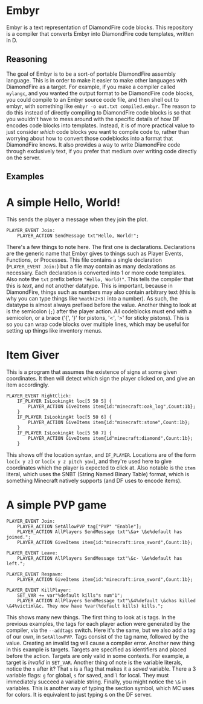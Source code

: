 # Embyr
Embyr is a text representation of DiamondFire code blocks. This repository is a compiler that converts Embyr into DiamondFire code templates, written in D.

## Reasoning
The goal of Embyr is to be a sort-of portable DiamondFire assembly language. This is in order to make it easier to make other languages with DiamondFire as a target. For example, if you make a compiler called `mylangc`, and you wanted the output format to be DiamondFire code blocks, you could compile to an Embyr source code file, and then shell out to embyr, with something like `embyr -o out.txt compiled.embyr`.
The reason to do this instead of directly compiling to DiamondFire code blocks is so that you wouldn't have to mess around with the specific details of how DF encodes code blocks into templates. Instead, it is of more practical value to just consider *which* code blocks you want to compile code to, rather than worrying about how to convert those codeblocks into a format that DiamondFire knows.
It also provides a way to write DiamondFire code through exclusively text, if you prefer that medium over writing code directly on the server.

## Examples

# A simple Hello, World!
This sends the player a message when they join the plot.
```
PLAYER_EVENT Join:
	PLAYER_ACTION SendMessage txt"Hello, World!";
```
There's a few things to note here. The first one is declarations. Declarations are the generic name that Embyr gives to things such as Player Events, Functions, or Processes. This file contains a single declaration (`PLAYER_EVENT Join:`) but a file may contain as many declarations as necessary. Each declaration is converted into 1 or more code templates.
Also note the `txt` prefix before `"Hello, World!"`. This tells the compiler that this is *text*, and not another datatype. This is important, because in DiamondFire, things such as numbers may also contain arbitrary text (this is why you can type things like `%math(2+3)` into a number). As such, the datatype is almost always prefixed before the value.
Another thing to look at is the semicolon (`;`) after the player action. All codeblocks must end with a semicolon, or a brace ('{', '}' for pistons, '<', '>' for sticky pistons). This is so you can wrap code blocks over multiple lines, which may be useful for setting up things like inventory menus.
# Item Giver
This is a program that assumes the existence of signs at some given coordinates. It then will detect which sign the player clicked on, and give an item accordingly.
```
PLAYER_EVENT RightClick:
	IF_PLAYER IsLookingAt loc[5 50 5] {
		PLAYER_ACTION GiveItems item{id:"minecraft:oak_log",Count:1b};
	}
	IF_PLAYER IsLookingAt loc[5 50 6] {
		PLAYER_ACTION GiveItems item{id:"minecraft:stone",Count:1b};
	}
	IF_PLAYER IsLookingAt loc[5 50 7] {
		PLAYER_ACTION GiveItems item{id"minecraft:diamond",Count:1b};
	}
```
This shows off the location syntax, and `IF_PLAYER`. Locations are of the form `loc[x y z]` or `loc[x y z pitch yaw]`, and they're used here to give coordinates which the player is expected to click at.
Also notable is the `item` literal, which uses the SNBT (String Named Binary Table) format, which is something Minecraft natively supports (and DF uses to encode items).
# A simple PVP game
```
PLAYER_EVENT Join:
	PLAYER_ACTION SetAllowPVP tag["PVP" "Enable"];
	PLAYER_ACTION AllPlayers SendMessage txt"\&a+ \&e%default has joined.";
	PLAYER_ACTION GiveItems item{id:"minecraft:iron_sword",Count:1b};

PLAYER_EVENT Leave:
	PLAYER_ACTION AllPlayers SendMessage txt"\&c- \&e%default has left.";

PLAYER_EVENT Respawn:
	PLAYER_ACTION GiveItems item{id:"minecraft:iron_sword",Count:1b};

PLAYER_EVENT KillPlayer:
	SET_VAR += var"%default kills"s num"1";
	PLAYER_ACTION AllPlayers SendMessage txt"\&4%default \&chas killed \&4%victim\&c. They now have %var(%default kills) kills.";
```
This shows many new things. The first thing to look at is tags. In the previous examples, the tags for each player action were generated by the compiler, via the `--addtags` switch. Here it's the same, but we also add a tag of our own, in `SetAllowPVP`. Tags consist of the tag name, followed by the value. Creating an invalid tag will cause a compiler error.
Another new thing in this example is targets. Targets are specified as identifiers and placed before the action. Targets are only valid in some contexts. For example, a target is *invalid* in `SET_VAR`.
Another thing of note is the variable literals, notice the `s` after it? That `s` is a flag that makes it a *saved* variable. There a 3 variable flags: `g` for global, `s` for saved, and `l` for local. They must immediately succeed a variable string.
Finally, you might notice the `\&` in variables. This is another way of typing the section symbol, which MC uses for colors. It is equivalent to just typing `&` on the DF server.
